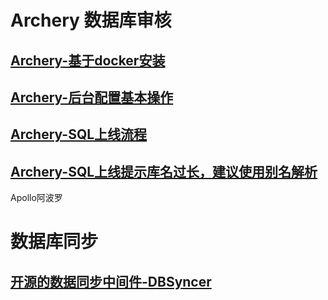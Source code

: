 # Archery 数据库审核

## [Archery-基于docker安装](1_Archery_Install_Docker.md)

## [Archery-后台配置基本操作](2_Archery_config.md)

## [Archery-SQL上线流程](3_Archery_online.md)

## [Archery-SQL上线提示库名过长，建议使用别名解析](4.sql-bieming.md)



Apollo阿波罗

# 数据库同步

## [开源的数据同步中间件-DBSyncer](开源的数据同步中间件-DBSyncer.md)
